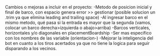 Cambios o mejoras a incluir en el proyecto:
-Metodo de posicion inicial y final de barco, con espacio genera error >> gestionar (posible solucion un .trim ya que elimina leading and trailing space)
-Al ingresar barco en el mismo metodo, qué pasa si la entrada es mayor que la segunda (vamos, colocar un barco derecha>izquierda o abajo>arriba)
-Barcos verticales, horizontales y/o diagonales en placementBoardship
-Ser mas especifico con los nombres de las variable (orientacion-)
-Mejorar la inteligencia del bot en cuanto a los tiros acertados ya que no tiene la logica para seguir disparando a los vecinos.
